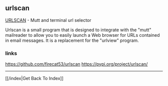 ## urlscan

[URLSCAN](https://github.com/firecat53/urlscan) - Mutt and terminal url selector

Urlscan is a small program that is designed to integrate with the "mutt"
mailreader to allow you to easily launch a Web browser for URLs contained in
email messages. It is a replacement for the "urlview" program.

### links
https://github.com/firecat53/urlscan
https://pypi.org/project/urlscan/

---

[[/index|Get Back To Index]]
